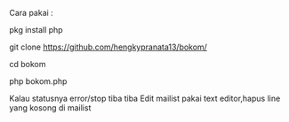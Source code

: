 Cara pakai :

pkg install php

git clone https://github.com/hengkypranata13/bokom/

cd bokom

php bokom.php


Kalau statusnya error/stop tiba tiba
Edit mailist pakai text editor,hapus line yang kosong di mailist
